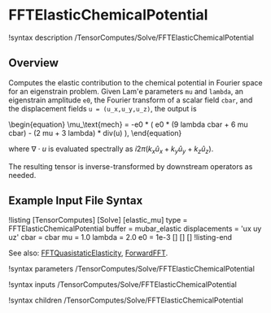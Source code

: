 # FFTElasticChemicalPotential

!syntax description /TensorComputes/Solve/FFTElasticChemicalPotential

## Overview

Computes the elastic contribution to the chemical potential in Fourier space for an eigenstrain
problem. Given Lam\'e parameters `mu` and `lambda`, an eigenstrain amplitude `e0`, the Fourier
transform of a scalar field `cbar`, and the displacement fields `u = (u_x,u_y,u_z)`, the output is

\begin{equation}
\mu_\text{mech} = -e0 * ( e0 * (9 lambda cbar + 6 mu cbar) - (2 mu + 3 lambda) * div(u) ),
\end{equation}

where $\nabla\cdot u$ is evaluated spectrally as $i 2 \pi (k_x \hat u_x + k_y \hat u_y + k_z \hat u_z)$.

The resulting tensor is inverse-transformed by downstream operators as needed.

## Example Input File Syntax

!listing
[TensorComputes]
  [Solve]
    [elastic_mu]
      type = FFTElasticChemicalPotential
      buffer = mubar_elastic
      displacements = 'ux uy uz'
      cbar = cbar
      mu = 1.0
      lambda = 2.0
      e0 = 1e-3
    []
  []
[]
!listing-end

See also: [FFTQuasistaticElasticity](FFTQuasistaticElasticity.md), [ForwardFFT](PerformFFT.md).

!syntax parameters /TensorComputes/Solve/FFTElasticChemicalPotential

!syntax inputs /TensorComputes/Solve/FFTElasticChemicalPotential

!syntax children /TensorComputes/Solve/FFTElasticChemicalPotential

